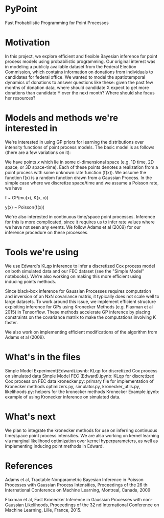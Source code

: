 # PyPoint

Fast Probabilistic Programming for Point Processes

# Motivation

In this project, we explore efficient and flexible Bayesian inference for point process models using probabilistic programming. Our original interest was in modeling a publicly available dataset from the Federal Election Commission, which contains information on donations from individuals to candidates for federal office. We wanted to model the spatiotemporal dynamics of donations to answer questions like these: given the past few months of donation data, where should candidate X expect to get more donations than candidate Y over the next month? Where should she focus her resources?

# Models and methods we're interested in

We're interested in using GP priors for learning the distributions over intensity functions of point process models. The basic model is as follows (there are a few variations on it): 

We have points ${x}$ which lie in some d-dimensional space (e.g. 1D time, 2D space, or 3D space-time). Each of these points denotes a realization from a point process with some unknown rate function (f(x)). We assume the function f(x) is a random function drawn from a Gaussian Process. In the simple case where we discretize space/time and we assume a Poisson rate, we have

f ~ GP(mu(x), K(x, x))

y(x) ~ Poisson(f(x))

We're also interested in continuous time/space point processes. Inference for this is more complicated, since it requires us to infer rate values where we have not seen any events. We follow Adams et al (2009) for our inference procedure on these processes.

# Tools we're using

We use Edward's KLqp inference to infer a discretized Cox process model on both simulated data and our FEC dataset (see the "Simple Model" notebooks). We're also working on making this more efficient using inducing points methods.

Since black-box inference for Gaussian Processes requires computation and inversion of an NxN covariance matrix, it typically does not scale well to large datasets. To work around this issue, we implement efficient structure exploiting inference for GPs using Kronecker Methods (e.g. Flaxman et al 2015) in Tensorflow. These methods accelerate GP inference by placing constraints on the covariance matrix to make the computations involving K faster. 

We also work on implementing efficient modifications of the algorithm from Adams et al (2009).

# What's in the files

Simple Model Experiment(Edward).ipynb: KLqp for discretized Cox process on simulated data
Simple Model FEC (Edward).ipynb: KLqp for discretized Cox process on FEC data
kronecker.py: primary file for implementation of Kronecker methods
optimizers.py, simulator.py, kronecker\_utils.py, likelihoods.py: helpers for the kronecker methods
Kronecker Example.ipynb: example of using Kronecker inference on simulated data.

# What's next

We plan to integrate the kronecker methods for use on inferring continuous time/space point process intensities. We are also working on kernel learning via marginal likelihood optimization over kernel hyperparameters, as well as implementing inducing point methods in Edward.

# References

Adams et al, Tractable Nonparametric Bayesian Inference in Poisson Processes with Gaussian Process Intensities, Proceedings of the 26 th International Conference on Machine Learning, Montreal, Canada, 2009

Flaxman et al, Fast Kronecker Inference in Gaussian Processes with non-Gaussian Likelihoods, Proceedings of the 32 nd International Conference on Machine Learning, Lille, France, 2015.
